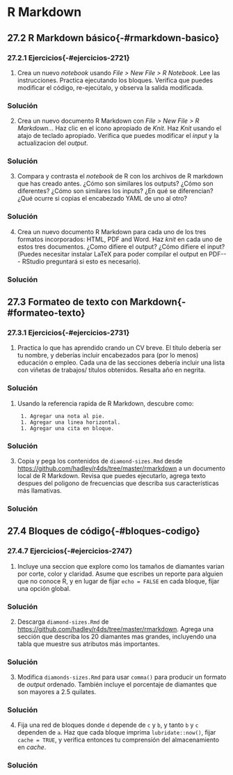 # R Markdown


## 27.2 R Markdown básico{-#rmarkdown-basico}


### 27.2.1 Ejercicios{-#ejercicios-2721}

1. Crea un nuevo *notebook* usando _File > New File > R Notebook_. Lee las
 instrucciones. Practica ejecutando los bloques. Verifica que puedes modificar el código, re-ejecútalo, y observa la salida modificada.

<div class="solucion">
<h3>Solución</h3>

</div>

2. Crea un nuevo documento R Markdown con _File > New File > R Markdown..._
 Haz clic en el icono apropiado de *Knit*. Haz *Knit* usando el atajo de teclado apropiado. Verifica que puedes modificar el *input* y la actualizacion del *output*.

<div class="solucion">
<h3>Solución</h3>

</div>

3. Compara y contrasta el *notebook* de R con los archivos de R markdown que has
 creado antes. ¿Cómo son similares los outputs? ¿Cómo son diferentes? ¿Cómo son similares los inputs? ¿En qué se diferencian? ¿Qué ocurre si copias el encabezado YAML de uno al otro?

<div class="solucion">
<h3>Solución</h3>

</div>

4. Crea un nuevo documento R Markdown para cada uno de los tres formatos
 incorporados: HTML, PDF and Word. Haz *knit* en cada uno de estos tres documentos. ¿Como difiere el output? ¿Cómo difiere el input? (Puedes necesitar instalar LaTeX para poder compilar el output en PDF--- RStudio preguntará si esto es necesario).

<div class="solucion">
<h3>Solución</h3>

</div>

## 27.3 Formateo de texto con Markdown{-#formateo-texto}

### 27.3.1 Ejercicios{-#ejercicios-2731}

1. Practica lo que has aprendido crando un CV breve. El título debería ser tu nombre,
 y deberías incluir encabezados para (por lo menos) educación o empleo. Cada una de las secciones debería incluir una lista con viñetas de trabajos/ títulos obtenidos. Resalta año en negrita.

<div class="solucion">
<h3>Solución</h3>

</div>

1. Usando la referencia rapida de R Markdown, descubre como:

        1. Agregar una nota al pie.
        1. Agregar una linea horizontal.
        1. Agregar una cita en bloque.

<div class="solucion">
<h3>Solución</h3>

</div>

3. Copia y pega los contenidos de `diamond-sizes.Rmd` desde
 <https://github.com/hadley/r4ds/tree/master/rmarkdown> a un documento local de R Markdown. Revisa que puedes ejecutarlo, agrega texto despues del poligono de frecuencias que describa sus características más llamativas.

<div class="solucion">
<h3>Solución</h3>

</div>

## 27.4 Bloques de código{-#bloques-codigo}

### 27.4.7 Ejercicios{-#ejercicios-2747}

1. Incluye una seccion que explore como los tamaños de diamantes varian por corte, color y claridad. Asume que escribes un reporte para alguien que no conoce R, y en lugar de fijar `echo = FALSE` en cada bloque, fijar una opción global.

<div class="solucion">
<h3>Solución</h3>

</div>

2. Descarga `diamond-sizes.Rmd` de <https://github.com/hadley/r4ds/tree/master/rmarkdown>. Agrega una sección
 que describa los 20 diamantes mas grandes, incluyendo una tabla que muestre sus atributos más importantes.

<div class="solucion">
<h3>Solución</h3>

</div>

3. Modifica `diamonds-sizes.Rmd` para usar `comma()` para producir un formato de *output* ordenado. También incluye el porcentaje de diamantes que son mayores a 2.5 quilates.

<div class="solucion">
<h3>Solución</h3>

</div>

4. Fija una red de bloques donde `d` depende de `c` y `b`, y
 tanto `b` y `c` dependen de `a`. Haz que cada bloque imprima `lubridate::now()`, fijar `cache = TRUE`, y verifica entonces tu comprensión del almacenamiento en *cache*.

<div class="solucion">
<h3>Solución</h3>

</div>
